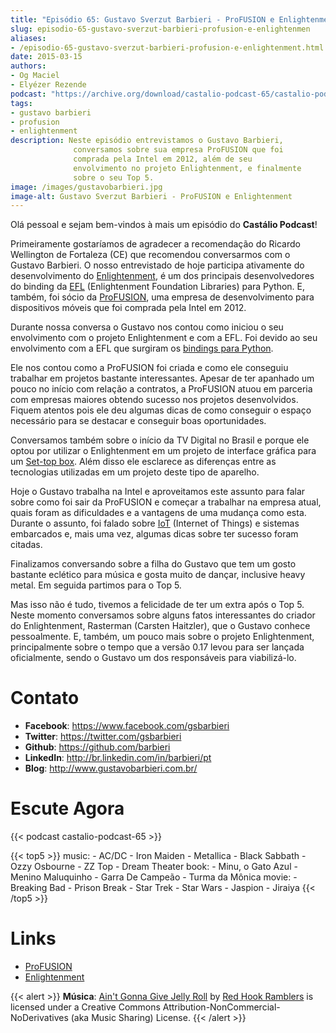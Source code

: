 ```yaml
---
title: "Episódio 65: Gustavo Sverzut Barbieri - ProFUSION e Enlightenment"
slug: episodio-65-gustavo-sverzut-barbieri-profusion-e-enlightenmen
aliases:
- /episodio-65-gustavo-sverzut-barbieri-profusion-e-enlightenment.html
date: 2015-03-15
authors:
- Og Maciel
- Elyézer Rezende
podcast: "https://archive.org/download/castalio-podcast-65/castalio-podcast-65.mp3"
tags:
- gustavo barbieri
- profusion
- enlightenment
description: Neste episódio entrevistamos o Gustavo Barbieri,
              conversamos sobre sua empresa ProFUSION que foi
              comprada pela Intel em 2012, além de seu
              envolvimento no projeto Enlightenment, e finalmente
              sobre o seu Top 5.
image: /images/gustavobarbieri.jpg
image-alt: Gustavo Sverzut Barbieri - ProFUSION e Enlightenment
---
```


Olá pessoal e sejam bem-vindos à mais um episódio do **Castálio Podcast**!

Primeiramente gostaríamos de agradecer a recomendação do Ricardo Wellington de
Fortaleza (CE) que recomendou conversarmos com o Gustavo Barbieri. O nosso
entrevistado de hoje participa ativamente do desenvolvimento do
[Enlightenment](http://www.enlightenment.org/), é um dos principais
desenvolvedores do binding da
[EFL](http://www.enlightenment.org/p.php?p=about/efl) (Enlightenment Foundation
Libraries) para Python. E, também, foi sócio da
[ProFUSION](http://profusion.mobi/), uma empresa de desenvolvimento para
dispositivos móveis que foi comprada pela Intel em 2012.

Durante nossa conversa o Gustavo nos contou como iniciou o seu envolvimento com
o projeto Enlightenment e com a EFL. Foi devido ao seu envolvimento com a EFL
que surgiram os [bindings para
Python](https://pypi.python.org/pypi/python-efl).

Ele nos contou como a ProFUSION foi criada e como ele conseguiu trabalhar em
projetos bastante interessantes. Apesar de ter apanhado um pouco no início com
relação a contratos, a ProFUSION atuou em parceria com empresas maiores obtendo
sucesso nos projetos desenvolvidos. Fiquem atentos pois ele deu algumas dicas
de como conseguir o espaço necessário para se destacar e conseguir boas
oportunidades.

Conversamos também sobre o início da TV Digital no Brasil e porque ele optou
por utilizar o Enlightenment em um projeto de interface gráfica para um
[Set-top box](https://pt.wikipedia.org/wiki/Set-top_box). Além disso ele
esclarece as diferenças entre as tecnologias utilizadas em um projeto deste
tipo de aparelho.

Hoje o Gustavo trabalha na Intel e aproveitamos este assunto para falar sobre
como foi sair da ProFUSION e começar a trabalhar na empresa atual, quais foram
as dificuldades e a vantagens de uma mudança como esta. Durante o assunto, foi
falado sobre [IoT](https://pt.wikipedia.org/wiki/Internet_das_Coisas) (Internet
of Things) e sistemas embarcados e, mais uma vez, algumas dicas sobre ter
sucesso foram citadas.

Finalizamos conversando sobre a filha do Gustavo que tem um gosto bastante
eclético para música e gosta muito de dançar, inclusive heavy metal. Em seguida
partimos para o Top 5.

Mas isso não é tudo, tivemos a felicidade de ter um extra após o Top 5. Neste
momento conversamos sobre alguns fatos interessantes do criador do
Enlightenment, Rasterman (Carsten Haitzler), que o Gustavo conhece
pessoalmente. E, também, um pouco mais sobre o projeto Enlightenment,
principalmente sobre o tempo que a versão 0.17 levou para ser lançada
oficialmente, sendo o Gustavo um dos responsáveis para viabilizá-lo.

# Contato

- **Facebook**: <https://www.facebook.com/gsbarbieri>
- **Twitter**: <https://twitter.com/gsbarbieri>
- **Github**: <https://github.com/barbieri>
- **LinkedIn**: <http://br.linkedin.com/in/barbieri/pt>
- **Blog**: <http://www.gustavobarbieri.com.br/>

# Escute Agora

{{< podcast castalio-podcast-65 >}}

{{< top5 >}}
music:
    - AC/DC
    - Iron Maiden
    - Metallica
    - Black Sabbath
    - Ozzy Osbourne
    - ZZ Top
    - Dream Theater
book:
    - Minu, o Gato Azul
    - Menino Maluquinho
    - Garra De Campeão
    - Turma da Mônica
movie:
    - Breaking Bad
    - Prison Break
    - Star Trek
    - Star Wars
    - Jaspion
    - Jiraiya
{{< /top5 >}}

# Links

- [ProFUSION](http://profusion.mobi/)
- [Enlightenment](http://www.enlightenment.org/)

{{< alert >}}
**Música**: [Ain\'t Gonna Give Jelly
Roll](http://freemusicarchive.org/music/Red_Hook_Ramblers/Live__WFMU_on_Antique_Phonograph_Music_Program_with_MAC_Feb_8_2011/Red_Hook_Ramblers_-_12_-_Aint_Gonna_Give_Jelly_Roll)
by [Red Hook Ramblers](http://www.redhookramblers.com/) is licensed under a
Creative Commons Attribution-NonCommercial-NoDerivatives (aka Music Sharing)
License.
{{< /alert >}}
